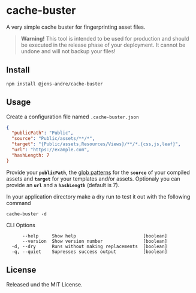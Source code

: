 # cache-buster

A very simple cache buster for fingerprinting asset files.

> **Warning!** This tool is intended to be used for production and should be executed in the release phase of your deployment. It cannot be undone and will not backup your files!

## Install

``` shell
npm install @jens-andre/cache-buster
```

## Usage

Create a configuration file named `.cache-buster.json`

``` json
{
  "publicPath": "Public",
  "source": "Public/assets/**/*",
  "target": "{Public/assets,Resources/Views}/**/*.{css,js,leaf}",
  "url": "https://example.com",
  "hashLength: 7
}
```

Provide your **`publicPath`**, the [glob patterns](https://github.com/mrmlnc/fast-glob#pattern-syntax) for the **`source`** of your compiled assets and **`target`** for your templates and/or assets. Optionaly you can provide an **`url`** and a **`hashLength`** (default is 7).

In your application directory make a dry run to test it out with the following command



``` shell
cache-buster -d
```

CLI Options

``` shell
      --help     Show help                         [boolean]
      --version  Show version number               [boolean]
  -d, --dry      Runs without making replacements  [boolean]
  -q, --quiet    Supresses success output          [boolean]
```

## License

Released und the MIT License.


